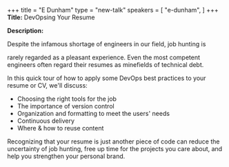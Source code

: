 +++
title = "E Dunham"
type = "new-talk"
speakers = [
        "e-dunham",
]
+++
**Title:** DevOpsing Your Resume

**Description:**

Despite the infamous shortage of engineers in our field, job hunting is 

rarely regarded as a pleasant experience. Even the most competent engineers often regard their resumes as minefields of technical debt. 

In this quick tour of how to apply some DevOps best practices to your resume or CV, we'll discuss: 

* Choosing the right tools for the job 
* The importance of version control 
* Organization and formatting to meet the users' needs 
* Continuous delivery 
* Where & how to reuse content 

Recognizing that your resume is just another piece of code can reduce the uncertainty of job hunting, free up time for the projects you care about, and help you strengthen your personal brand.